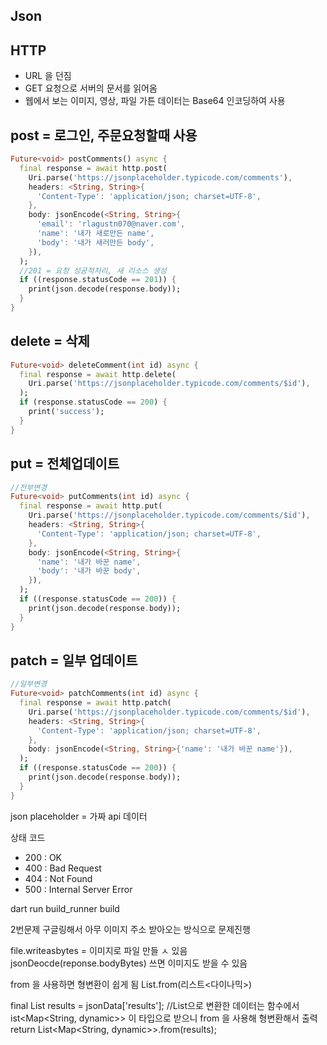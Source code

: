 ## Json

## HTTP

- URL 을 던짐
- GET 요청으로 서버의 문서를 읽어옴
- 웹에서 보는 이미지, 영상, 파일 가튼 데이터는 Base64 인코딩하여 사용

## post = 로그인, 주문요청할때 사용

```dart
Future<void> postComments() async {
  final response = await http.post(
    Uri.parse('https://jsonplaceholder.typicode.com/comments'),
    headers: <String, String>{
      'Content-Type': 'application/json; charset=UTF-8',
    },
    body: jsonEncode(<String, String>{
      'email': 'rlagustn070@naver.com',
      'name': '내가 새로만든 name',
      'body': '내가 새러만든 body',
    }),
  );
  //201 = 요청 성공적처리, 새 리소스 생성
  if ((response.statusCode == 201)) {
    print(json.decode(response.body));
  }
}
```

## delete = 삭제

```dart
Future<void> deleteComment(int id) async {
  final response = await http.delete(
    Uri.parse('https://jsonplaceholder.typicode.com/comments/$id'),
  );
  if (response.statusCode == 200) {
    print('success');
  }
}
```

## put = 전체업데이트

```dart
//전부변경
Future<void> putComments(int id) async {
  final response = await http.put(
    Uri.parse('https://jsonplaceholder.typicode.com/comments/$id'),
    headers: <String, String>{
      'Content-Type': 'application/json; charset=UTF-8',
    },
    body: jsonEncode(<String, String>{
      'name': '내가 바꾼 name',
      'body': '내가 바꾼 body',
    }),
  );
  if ((response.statusCode == 200)) {
    print(json.decode(response.body));
  }
}

```

## patch = 일부 업데이트

```dart
//일부변경
Future<void> patchComments(int id) async {
  final response = await http.patch(
    Uri.parse('https://jsonplaceholder.typicode.com/comments/$id'),
    headers: <String, String>{
      'Content-Type': 'application/json; charset=UTF-8',
    },
    body: jsonEncode(<String, String>{'name': '내가 바꾼 name'}),
  );
  if ((response.statusCode == 200)) {
    print(json.decode(response.body));
  }
}

```

json placeholder = 가짜 api 데이터

상태 코드

- 200 : OK
- 400 : Bad Request
- 404 : Not Found
- 500 : Internal Server Error

dart run build_runner build

2번문제 구글링해서 아무 이미지 주소 받아오는 방식으로 문제진행

file.writeasbytes = 이미지로 파일 만들 ㅅ 있음
jsonDeocde(reponse.bodyBytes) 쓰면 이미지도 받을 수 있음

from 을 사용하면 형변환이 쉽게 됨
List<String>.from(리스트<다이나믹>)

final List<dynamic> results = jsonData['results'];
//List<dynamic>으로 변환한 데이터는 함수에서 ist<Map<String, dynamic>> 이 타입으로 받으니 from 을 사용해 형변환해서 출력
return List<Map<String, dynamic>>.from(results);